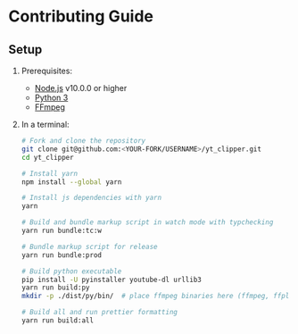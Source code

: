 # Contributing Guide

## Setup

1. Prerequisites:

    - [Node.js](https://nodejs.org/) v10.0.0 or higher
    - [Python 3](https://www.python.org/)
    - [FFmpeg](https://ffmpeg.org/)

2. In a terminal:

    ```bash
    # Fork and clone the repository
    git clone git@github.com:<YOUR-FORK/USERNAME>/yt_clipper.git
    cd yt_clipper

    # Install yarn
    npm install --global yarn

    # Install js dependencies with yarn
    yarn

    # Build and bundle markup script in watch mode with typchecking
    yarn run bundle:tc:w

    # Bundle markup script for release
    yarn run bundle:prod

    # Build python executable
    pip install -U pyinstaller youtube-dl urllib3
    yarn run build:py
    mkdir -p ./dist/py/bin/  # place ffmpeg binaries here (ffmpeg, ffplay, and ffprobe)

    # Build all and run prettier formatting
    yarn run build:all
    ```
